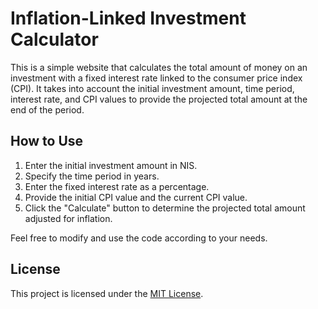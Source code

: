# Inflation-Linked Investment Calculator

This is a simple website that calculates the total amount of money on an investment with a fixed interest rate linked to the consumer price index (CPI). It takes into account the initial investment amount, time period, interest rate, and CPI values to provide the projected total amount at the end of the period.

## How to Use

1. Enter the initial investment amount in NIS.
2. Specify the time period in years.
3. Enter the fixed interest rate as a percentage.
4. Provide the initial CPI value and the current CPI value.
5. Click the "Calculate" button to determine the projected total amount adjusted for inflation.

Feel free to modify and use the code according to your needs.

## License

This project is licensed under the [MIT License](https://opensource.org/licenses/MIT).

